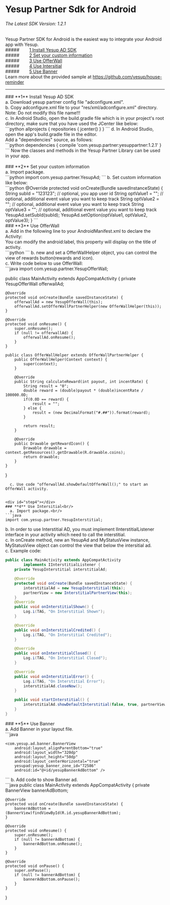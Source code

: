 # Yesup Partner Sdk for Android
###### The Latest SDK Version: 1.2.1
Yesup Partner SDK for Android is the easiest way to integrate your Android app with Yesup.<br/>
#####&nbsp;&nbsp;&nbsp;&nbsp;&nbsp;&nbsp;&nbsp;&nbsp;[1 Install Yesup AD SDK](#step1)<br/>
#####&nbsp;&nbsp;&nbsp;&nbsp;&nbsp;&nbsp;&nbsp;&nbsp;[2 Set your custom information](#step2)<br/>
#####&nbsp;&nbsp;&nbsp;&nbsp;&nbsp;&nbsp;&nbsp;&nbsp;[3 Use OfferWall](#step3)<br/>
#####&nbsp;&nbsp;&nbsp;&nbsp;&nbsp;&nbsp;&nbsp;&nbsp;[4 Use Intersitial](#step4)<br/>
#####&nbsp;&nbsp;&nbsp;&nbsp;&nbsp;&nbsp;&nbsp;&nbsp;[5 Use Banner](#step5)<br/>
Learn more about the provided sample at https://github.com/yesup/house-reminder<br/>
<hr/>

<div id="step1"></div>
### **1** Install Yesup AD SDK<br/>
  a. Download yesup partner config file "adconfigure.xml".<br/>
  b. Copy adconfigure.xml file to your "res/xml/adconfigure.xml" directory.<br/>
     Note: Do not modify this file name!!!<br/>
  c. In Android Studio, open the build.gradle file which is in your project's root directory,
     make sure that you have used the JCenter like below:<br/>
```python
     allprojects {
         repositories {
             jcenter()
         }
     }
```
  d. In Android Studio, open the app's build.gradle file in the editor.<br/>
     Add a "dependencies" source, as follows:<br/>
```python
     dependencies {
         compile 'com.yesup.partner:yesuppartner:1.2.1'
     }
```
  Now the classes and methods in the Yesup Partner Library can be used in your app.<br/><br/>

<div id="step2"></div>
### **2** Set your custom information<br/>
  a. Import package.<br/>
```python
    import com.yesup.partner.YesupAd;
```
  b. Set custom information like below:<br/>
```python
    @Override
    protected void onCreate(Bundle savedInstanceState) {
        String subId = "123123";  // optional, you app user id
        String optValue1 = "";    // optional, additional event value you want to keep track
        String optValue2 = "";    // optional, additional event value you want to keep track
        String optValue3 = "";    // optional, additional event value you want to keep track
        YesupAd.setSubId(subId);
        YesupAd.setOption(optValue1, optValue2, optValue3);
    }
```

<div id="step3"></div>
### **3** Use OfferWall<br/>
  a. Add in the following line to your AndroidManifest.xml to declare the Activity:<br/>
     You can modify the android:label, this property will display on the title of activity.<br/>
```python
    <activity android:name="com.yesup.ad.offerwall.OfferWallActivity" android:label="Offer Wall" />
```
  b. new and set a OfferWallHelper object, you can control the view of rewards button(rewards and icon).<br/>
  c. Write code below to use OfferWall:<br/>
```java
import com.yesup.partner.YesupOfferWall;

public class MainActivity extends AppCompatActivity {
    private YesupOfferWall offerwallAd;

    @Override
    protected void onCreate(Bundle savedInstanceState) {
        offerwallAd = new YesupOfferWall(this);
        offerwallAd.setOfferWallPartnerHelper(new OfferWallHelper(this));
    }

    @Override
    protected void onResume() {
        super.onResume();
        if (null != offerwallAd) {
            offerwallAd.onResume();
        }
    }

    public class OfferWallHelper extends OfferWallPartnerHelper {
        public OfferWallHelper(Context context) {
            super(context);
        }

        @Override
        public String calculateReward(int payout, int incentRate) {
            String result = "0";
            double reward = (double)payout * (double)incentRate / 100000.0D;
            if(0.0D == reward) {
                result = "";
            } else {
                result = (new DecimalFormat("#.##")).format(reward);
            }

            return result;
        }

        @Override
        public Drawable getRewardIcon() {
            Drawable drawable = context.getResources().getDrawable(R.drawable.coins);
            return drawable;
        }
    }
}
```
  c. Use code "offerwallAd.showDefaultOfferWall();" to start an OfferWall activity.


<div id="step4"></div>
### **4** Use Intersitial<br/>
  a. Import package.<br/>
```java
import com.yesup.partner.YesupInterstitial;
```
  b. In order to use Interstitial AD, you must implement IInterstitialListener interface in your activity which need to call the interstitial.<br/>
  c. In onCreate method, new an YesupAd and MyStatusView instance, MyStatusView object can control the view that below the intersitial ad.<br/>
  c. Example code:<br/>
```java
public class MainActivity extends AppCompatActivity
        implements IInterstitialListener {
    private YesupInterstitial interstitialAd;

    @Override
    protected void onCreate(Bundle savedInstanceState) {
        interstitialAd = new YesupInterstitial(this);
        partnerView = new InterstitialPartnerView(this);
    }
    @Override
    public void onInterstitialShown() {
        Log.i(TAG, "On Interstitial Shown");
    }

    @Override
    public void onInterstitialCredited() {
        Log.i(TAG, "On Interstitial Credited");
    }

    @Override
    public void onInterstitialClosed() {
        Log.i(TAG, "On Interstitial Closed");
    }

    @Override
    public void onInterstitialError() {
        Log.i(TAG, "On Interstitial Error");
        interstitialAd.closeNow();
    }

    public void startInterstitial() {
        interstitialAd.showDefaultInterstitial(false, true, partnerView);
    }
}
```

<div id="step5"></div>
### **5** Use Banner<br/>
  a. Add Banner in your layout file.<br/>
```java
<RelativeLayout xmlns:android="http://schemas.android.com/apk/res/android"
    xmlns:tools="http://schemas.android.com/tools"
    xmlns:yesupad="http://schemas.android.com/apk/res-auto/com.yesup.partner">

    <com.yesup.ad.banner.BannerView
        android:layout_alignParentBottom="true"
        android:layout_width="320dp"
        android:layout_height="50dp"
        android:layout_centerHorizontal="true"
        yesupad:yesup_banner_zone_id="72586"
        android:id="@+id/yesupBannerAdBottom" />
</RelativeLayout>
```
  b. Add code to show Banner ad.<br/>
```java
public class MainActivity extends AppCompatActivity {
    private BannerView bannerAdBottom;

    @Override
    protected void onCreate(Bundle savedInstanceState) {
        bannerAdBottom = (BannerView)findViewById(R.id.yesupBannerAdBottom);
    }

    @Override
    protected void onResume() {
        super.onResume();
        if (null != bannerAdBottom) {
            bannerAdBottom.onResume();
        }
    }

    @Override
    protected void onPause() {
        super.onPause();
        if (null != bannerAdBottom) {
            bannerAdBottom.onPause();
        }
    }
}
```
